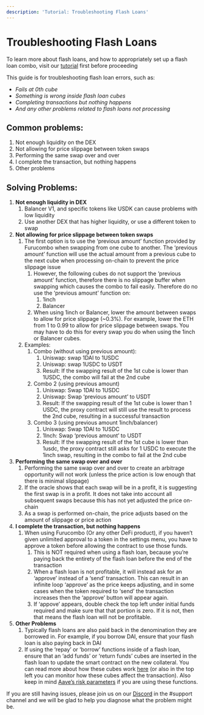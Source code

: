 ```yaml
---
description: 'Tutorial: Troubleshooting Flash Loans'
---
```


# Troubleshooting Flash Loans

To learn more about flash loans, and how to appropriately set up a flash loan combo, visit our [tutorial](https://docs.furucombo.app/using-furucombo-1/tutorials/flashloan-combo) first before proceeding

This guide is for troubleshooting flash loan errors, such as:

* _Fails at 0th cube_
* _Something is wrong inside flash loan cubes_
* _Completing transactions but nothing happens_
* _And any other problems related to flash loans not processing_

## **Common problems:**

1. Not enough liquidity on the DEX
2. Not allowing for price slippage between token swaps
3. Performing the same swap over and over
4. I complete the transaction, but nothing happens
5. Other problems

## **Solving Problems:**

1. **Not enough liquidity in DEX**
   1. Balancer V1, and specific tokens like USDK can cause problems with low liquidity
   2. Use another DEX that has higher liquidity, or use a different token to swap 
2. **Not allowing for price slippage between token swaps**
   1. The first option is to use the ‘previous amount’ function provided by Furucombo when swapping from one cube to another. The ‘previous amount’ function will use the actual amount from a previous cube to the next cube when processing on-chain to prevent the price slippage issue
      1. However, the following cubes do not support the ‘previous amount’ function, therefore there is no slippage buffer when swapping which causes the combo to fail easily. Therefore do no use the ‘previous amount’ function on:
         1. 1inch
         2. Balancer
      2. When using 1inch or Balancer, lower the amount between swaps to allow for price slippage \(~0.3%\). For example, lower the ETH from 1 to 0.99 to allow for price slippage between swaps. You may have to do this for every swap you do when using the 1inch or Balancer cubes.
   2. Examples:
      1. Combo \(without using previous amount\):
         1. Uniswap: swap 1DAI to 1USDC
         2. Uniswap: swap 1USDC to USDT
         3. Result: If the swapping result of the 1st cube is lower than 1USDC, the combo will fail at the 2nd cube
      2. Combo 2 \(using previous amount\)
         1. Uniswap: Swap 1DAI to 1USDC
         2. Uniswap: Swap ‘previous amount’ to USDT
         3. Result: If the swapping result of the 1st cube is lower than 1 USDC, the proxy contract will still use the result to process the 2nd cube, resulting in a successful transaction
      3. Combo 3 \(using previous amount 1inch/balancer\)
         1. Uniswap: Swap 1DAI to 1USDC
         2. 1Inch: Swap ‘previous amount’ to USDT
         3. Result: If the swapping result of the 1st cube is lower than 1usdc, the proxy contract still asks for 1 USDC to execute the 1inch swap, resulting in the combo to fail at the 2nd cube 
3. **Performing the same swap over and over**
   1. Performing the same swap over and over to create an arbitrage opportunity will not work \(unless the price action is low enough that there is minimal slippage\)
   2. If the oracle shows that each swap will be in a profit, it is suggesting the first swap is in a profit. It does not take into account all subsequent swaps because this has not yet adjusted the price on-chain
   3. As a swap is performed on-chain, the price adjusts based on the amount of slippage or price action 
4. **I complete the transaction, but nothing happens**
   1. When using Furucombo \(Or any other DeFi product\), if you haven’t given unlimited approval to a token in the settings menu, you have to approve a token before allowing the contract to use those funds.
      1. This is NOT required when using a flash loan, because you’re paying back the entirety of the flash loan before the end of the transaction
      2. When a flash loan is not profitable, it will instead ask for an ‘approve’ instead of a ‘send’ transaction. This can result in an infinite loop ‘approve’ as the price keeps adjusting, and in some cases when the token required to ‘send’ the transaction increases then the ‘approve’ button will appear again.
      3. If ‘appove’ appears, double check the top left under initial funds required and make sure that that portion is zero. If it is not, then that means the flash loan will not be profitable. 
5. **Other Problems**
   1. Typically flash loans are also paid back in the denomination they are borrowed in. For example, if you borrow DAI, ensure that your flash loan is also paying back in DAI
   2. If using the ‘repay’ or ‘borrow’ functions inside of a flash loan, ensure that an ‘add funds’ or ‘return funds’ cubes are inserted in the flash loan to update the smart contract on the new collateral. You can read more about how these cubes work [here](https://docs.furucombo.app/using-furucombo-1/combo-page#utility-cubes) \(or also in the top left you can monitor how these cubes affect the transaction\). Also keep in mind [Aave’s risk parameters](https://docs.aave.com/risk/asset-risk/risk-parameters) if you are using these functions.



If you are still having issues, please join us on our [Discord](https://discord.furucombo.app/) in the \#support channel and we will be glad to help you diagnose what the problem might be.


